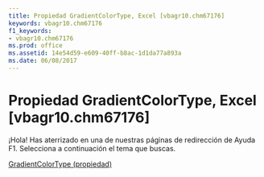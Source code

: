 ```yaml
---
title: Propiedad GradientColorType, Excel [vbagr10.chm67176]
keywords: vbagr10.chm67176
f1_keywords:
- vbagr10.chm67176
ms.prod: office
ms.assetid: 14e54d59-e609-40ff-b8ac-1d1da77a893a
ms.date: 06/08/2017
---
```





# Propiedad GradientColorType, Excel [vbagr10.chm67176]

¡Hola! Has aterrizado en una de nuestras páginas de redirección de Ayuda F1. Selecciona a continuación el tema que buscas.


 [GradientColorType (propiedad)](http://msdn.microsoft.com/library/gradientcolortype-property%28Office.15%29.aspx)


